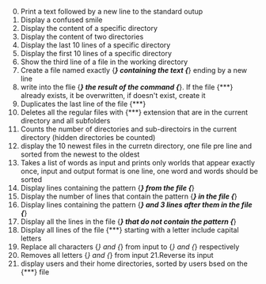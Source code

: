 0. Print a text followed by a new line to the standard outup
1. Display a confused smile
2. Display the content of a specific directory
3. Display the content of two directories
4. Display the last 10 lines of a specific directory
5. Display the first 10 lines of a specific directory
6. Show the third line of a file in the working directory
7. Create a file named exactly {***} containing the text {***} ending by a new line
8. write into the flie {***} the result of the command {***}. If the file {***} already exists, it be overwritten, if doesn't exist, create it
9. Duplicates the last line of the file {***}
10. Deletes all the regular files with {***} extension that are in the current directory and all subfolders
11. Counts the number of directories and sub-directoirs in the current directory (hidden directories be counted)
12. display the 10 newest files in the curretn directory, one file pre line and sorted from the newest to the oldest
13. Takes a list of words as input and prints only worlds that appear exactly once, input and output format is one line, one word and words should be sorted
14. Display lines containing the pattern {***} from the file {***}
15. Display the number of lines that contain the pattern {***} in the file {***}
16. Display lines containing the pattern {***} and 3 lines after them in the file {***}
17. Display all the lines in the file {***} that do not contain the pattern {***}
18. Display all lines of the file {***} starting with a letter include capital letters
19. Replace all characters {*} and {*} from input to {*} and {*} respectively
20. Removes all letters {*} and {*} from input
21.Reverse its input
22. display users and their home directories, sorted by users bsed on the {***} file
